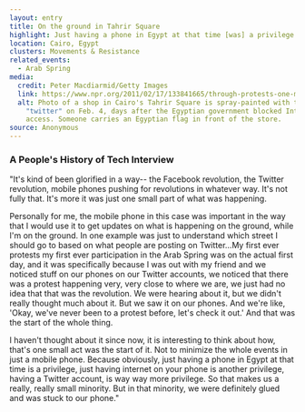 ```yaml
---
layout: entry
title: On the ground in Tahrir Square
highlight: Just having a phone in Egypt at that time [was] a privilege.
location: Cairo, Egypt
clusters: Movements & Resistance
related_events:
  - Arab Spring
media:
  credit: Peter Macdiarmid/Getty Images
  link: https://www.npr.org/2011/02/17/133841665/through-protests-one-man-helps-define-a-new-media
  alt: Photo of a shop in Cairo's Tahrir Square is spray-painted with the word
    "twitter" on Feb. 4, days after the Egyptian government blocked Internet
    access. Someone carries an Egyptian flag in front of the store.
source: Anonymous
---
```

### A People's History of Tech Interview

"It's kind of been glorified in a way-- the Facebook revolution, the Twitter revolution, mobile phones pushing for revolutions in whatever way. It's not fully that. It's more it was just one small part of what was happening. 

Personally for me, the mobile phone in this case was important in the way that I would use it to get updates on what is happening on the ground, while I'm on the ground. In one example was just to understand which street I should go to based on what people are posting on Twitter...My first ever protests my first ever participation in the Arab Spring was on the actual first day, and it was specifically because I was out with my friend and we noticed stuff on our phones on our Twitter accounts, we noticed that there was a protest happening very, very close to where we are, we just had no idea that that was the revolution. We were hearing about it, but we didn't really thought much about it. But we saw it on our phones. And we're like, 'Okay, we've never been to a protest before, let's check it out.' And that was the start of the whole thing. 

I haven't thought about it since now, it is interesting to think about how, that's one small act was the start of it. Not to minimize the whole events in just a mobile phone. Because obviously, just having a phone in Egypt at that time is a privilege, just having internet on your phone is another privilege, having a Twitter account, is way way more privilege. So that makes us a really, really small minority. But in that minority, we were definitely glued and was stuck to our phone."
